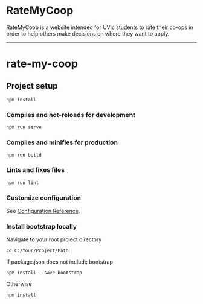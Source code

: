 # RateMyCoop

RateMyCoop is a website intended for UVic students to rate their co-ops in order to help others make decisions on where they want to apply.

-----

# rate-my-coop

## Project setup
```
npm install
```

### Compiles and hot-reloads for development
```
npm run serve
```

### Compiles and minifies for production
```
npm run build
```

### Lints and fixes files
```
npm run lint
```

### Customize configuration
See [Configuration Reference](https://cli.vuejs.org/config/).

### Install bootstrap locally

Navigate to your root project directory
```
cd C:/Your/Project/Path
```

If package.json does not include bootstrap
```
npm install --save bootstrap
```

Otherwise
```
npm install
```
